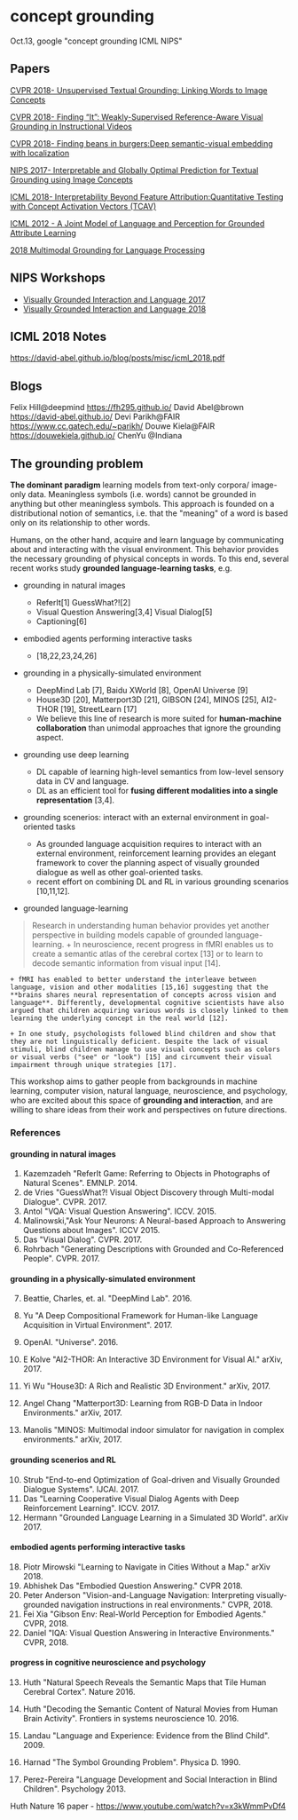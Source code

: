 
# concept grounding

Oct.13, google "concept grounding   ICML NIPS"

## Papers
[CVPR 2018- Unsupervised Textual Grounding: Linking Words to Image Concepts](https://arxiv.org/pdf/1803.11185.pdf)

[CVPR 2018- Finding “It”: Weakly-Supervised Reference-Aware Visual Grounding in
Instructional Videos](http://vision.stanford.edu/pdf/huang-buch-2018cvpr.pdf)

[CVPR 2018- Finding beans in burgers:Deep semantic-visual embedding with localization](http://openaccess.thecvf.com/content_cvpr_2018/papers/Engilberge_Finding_Beans_in_CVPR_2018_paper.pdf)

[NIPS 2017- Interpretable and Globally Optimal Prediction for Textual Grounding using Image Concepts](https://papers.nips.cc/paper/6787-interpretable-and-globally-optimal-prediction-for-textual-grounding-using-image-concepts.pdf)

[ICML 2018- Interpretability Beyond Feature Attribution:Quantitative Testing with Concept Activation Vectors (TCAV)](https://arxiv.org/pdf/1711.11279.pdf)

[ICML 2012 - A Joint Model of Language and Perception for Grounded Attribute Learning](https://homes.cs.washington.edu/~lsz/papers/mfzbf-icml12.pdf)

[2018 Multimodal Grounding for Language Processing](http://aclweb.org/anthology/C18-1197)

## NIPS Workshops
* [Visually Grounded Interaction and Language 2017](https://nips2017vigil.github.io/)
* [Visually Grounded Interaction and Language 2018](https://nips2018vigil.github.io/)

## ICML 2018 Notes
https://david-abel.github.io/blog/posts/misc/icml_2018.pdf

## Blogs 
Felix Hill@deepmind https://fh295.github.io/
David Abel@brown    https://david-abel.github.io/
Devi Parikh@FAIR    https://www.cc.gatech.edu/~parikh/
Douwe Kiela@FAIR    https://douwekiela.github.io/
ChenYu @Indiana 

## The grounding problem
**The dominant paradigm** learning models from text-only corpora/ image-only data. 
Meaningless symbols (i.e. words) cannot be grounded in anything but other meaningless symbols.
This approach is founded on a distributional notion of semantics, i.e. that the "meaning" of a word is based only on its relationship to other words.

Humans, on the other hand, acquire and learn language by communicating about and interacting with the visual environment. This behavior provides the necessary grounding of physical concepts in words. 
To this end, several recent works study **grounded language-learning tasks**, e.g. 

* grounding in natural images 
	+ ReferIt[1] GuessWhat?![2] 
	+ Visual Question Answering[3,4] Visual Dialog[5] 
	+ Captioning[6]

* embodied agents performing interactive tasks 
	+ [18,22,23,24,26]

* grounding in a physically-simulated environment 
	+ DeepMind Lab [7], Baidu XWorld [8], OpenAI Universe [9]
	+ House3D [20], Matterport3D [21], GIBSON [24], MINOS [25], AI2-THOR [19], StreetLearn [17]
	+ We believe this line of research is more suited for **human-machine collaboration** than unimodal approaches that ignore the grounding aspect.

* grounding use deep learning 
	+ DL capable of learning high-level semantics from low-level sensory data in CV and language. 
	+ DL as an efficient tool for **fusing different modalities into a single representation** [3,4]. 

* grounding scenerios: interact with an external environment in goal-oriented tasks
	+ As grounded language acquisition requires to interact with an external environment, reinforcement learning provides an elegant framework to cover the planning aspect of visually grounded dialogue as well as other goal-oriented tasks. 
	+ recent effort on combining DL and RL in various grounding scenarios [10,11,12].

* grounded language-learning
> Research in understanding human behavior provides yet another perspective in building models capable of grounded language-learning. 
	+ In neuroscience, recent progress in fMRI enables us to create a semantic atlas of the cerebral cortex [13] or to learn to decode semantic information from visual input [14]. 

	+ fMRI has enabled to better understand the interleave between language, vision and other modalities [15,16] suggesting that the **brains shares neural representation of concepts across vision and language**. Differently, developmental cognitive scientists have also argued that children acquiring various words is closely linked to them learning the underlying concept in the real world [12].

	+ In one study, psychologists followed blind children and show that they are not linguistically deficient. Despite the lack of visual stimuli, blind children manage to use visual concepts such as colors or visual verbs ("see" or "look") [15] and circumvent their visual impairment through unique strategies [17].


This workshop aims to gather people from backgrounds in machine learning, computer vision, natural language, neuroscience, and psychology, who are excited about this space of **grounding and interaction**, and are willing to share ideas from their work and perspectives on future directions.

### References
#### grounding in natural images 
1. Kazemzadeh "ReferIt Game: Referring to Objects in Photographs of Natural Scenes". EMNLP. 2014.
2. de Vries   "GuessWhat?! Visual Object Discovery through Multi-modal Dialogue". CVPR. 2017.
3. Antol "VQA: Visual Question Answering". ICCV. 2015.
4. Malinowski,"Ask Your Neurons: A Neural-based Approach to Answering Questions about Images". ICCV 2015.
5. Das  "Visual Dialog". CVPR. 2017.
6. Rohrbach "Generating Descriptions with Grounded and Co-Referenced People". CVPR. 2017.

#### grounding in a physically-simulated environment 
7. Beattie, Charles, et. al. "DeepMind Lab". 2016.
8. Yu "A Deep Compositional Framework for Human-like Language Acquisition in Virtual Environment". 2017.
9. OpenAI. "Universe". 2016.

19. E Kolve "AI2-THOR: An Interactive 3D Environment for Visual AI." arXiv, 2017.
20. Yi Wu   "House3D: A Rich and Realistic 3D Environment." arXiv, 2017.
21. Angel Chang "Matterport3D: Learning from RGB-D Data in Indoor Environments." arXiv, 2017.
25. Manolis "MINOS: Multimodal indoor simulator for navigation in complex environments." arXiv, 2017.


#### grounding scenerios and RL 
10. Strub "End-to-end Optimization of Goal-driven and Visually Grounded Dialogue Systems". IJCAI. 2017.
11. Das "Learning Cooperative Visual Dialog Agents with Deep Reinforcement Learning". ICCV. 2017.
12. Hermann  "Grounded Language Learning in a Simulated 3D World". arXiv 2017.

#### embodied agents performing interactive tasks 
18. Piotr Mirowski "Learning to Navigate in Cities Without a Map." arXiv 2018.
22. Abhishek Das "Embodied Question Answering." CVPR 2018.
23. Peter Anderson "Vision-and-Language Navigation: Interpreting visually-grounded navigation instructions in real environments." CVPR, 2018.
24. Fei Xia  "Gibson Env: Real-World Perception for Embodied Agents." CVPR, 2018.
26. Daniel  "IQA: Visual Question Answering in Interactive Environments." CVPR, 2018.


#### progress in cognitive neuroscience and psychology
13. Huth "Natural Speech Reveals the Semantic Maps that Tile Human Cerebral Cortex". Nature 2016.
14. Huth "Decoding the Semantic Content of Natural Movies from Human Brain Activity". Frontiers in systems neuroscience 10. 2016.

15. Landau "Language and Experience: Evidence from the Blind Child". 2009.
16. Harnad "The Symbol Grounding Problem". Physica D. 1990.
17. Perez-Pereira  "Language Development and Social Interaction in Blind Children". Psychology 2013.

Huth Nature 16 paper - https://www.youtube.com/watch?v=x3kWmmPvDf4

